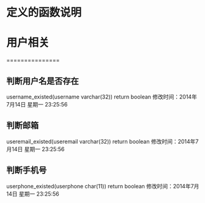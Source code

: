 定义的函数说明
==================================================
# 用户相关
===============

## 判断用户名是否存在
username_existed(username varchar(32))
  return boolean
  修改时间：2014年7月14日 星期一 23:25:56
## 判断邮箱
useremail_existed(useremail varchar(32))
  return boolean
  修改时间：2014年7月14日 星期一 23:25:56
## 判断手机号
userphone_existed(userphone char(11))
  return boolean
  修改时间：2014年7月14日 星期一 23:25:56
